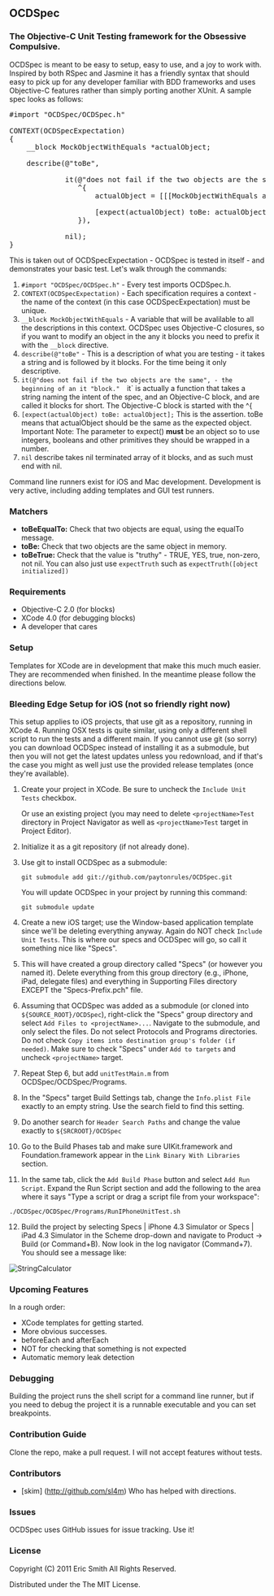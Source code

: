 ## OCDSpec
### The Objective-C Unit Testing framework for the Obsessive Compulsive.  

OCDSpec is meant to be easy to setup, easy to use, and a joy to work with.  Inspired by both RSpec and Jasmine it has a friendly syntax that should easy to pick up for any developer familiar with BDD frameworks and uses Objective-C features rather than simply porting another XUnit.  A sample spec looks as follows:

<pre>
#import "OCDSpec/OCDSpec.h"

CONTEXT(OCDSpecExpectation)
{
    __block MockObjectWithEquals *actualObject;

    describe(@"toBe", 
            
             it(@"does not fail if the two objects are the same",
                ^{
                    actualObject = [[[MockObjectWithEquals alloc] init] autorelease];
                    
                    [expect(actualObject) toBe: actualObject];
                }),
             
             nil);
}
</pre>

This is taken out of OCDSpecExpectation - OCDSpec is tested in itself - and demonstrates your basic test.  Let's walk through the commands:

1.  `#import "OCDSpec/OCDSpec.h"` - Every test imports OCDSpec.h.
2.  `CONTEXT(OCDSpecExpectation)` - Each specification requires a context - the name of the context (in this case OCDSpecExpectation) must be unique. 
3.  `__block MockObjectWithEquals` - A variable that will be avalilable to all the descriptions in this context.  OCDSpec uses Objective-C closures, so if you want to modify an object in the any it blocks you need to prefix it with the `__block` directive.
4.  `describe(@"toBe"` - This is a description of what you are testing - it takes a string and is followed by it blocks. For the time being it only descriptive.
5.  `it(@"does not fail if the two objects are the same", - the beginning of an it "block."  `it` is actually a function that takes a string naming the intent of the spec, and an Objective-C block, and are called it blocks for short.  The Objective-C block is started with the ^{
6.  `[expect(actualObject) toBe: actualObject];` This is the assertion.   toBe means that actualObject should be the same as the expected object.  Important Note: The parameter to expect() **must** be an object so to use integers, booleans and other primitives they should be wrapped in a number.
7.  `nil` describe takes nil terminated array of it blocks, and as such must end with nil.

Command line runners exist for iOS and Mac development.  Development is very active, including adding templates and GUI test runners.

### Matchers

* __toBeEqualTo:__ Check that two objects are equal, using the equalTo message.
* __toBe:__ Check that two objects are the same object in memory.
* __toBeTrue:__ Check that the value is "truthy" - TRUE, YES, true, non-zero, not nil.  You can also just use `expectTruth` such as `expectTruth([object initialized])`

### Requirements

* Objective-C 2.0 (for blocks)
* XCode 4.0 (for debugging blocks)
* A developer that cares

### Setup

Templates for XCode are in development that make this much much easier.  They are recommended when finished.  In the meantime please follow the directions below.

### Bleeding Edge Setup for iOS (not so friendly right now)

This setup applies to iOS projects, that use git as a repository, running in XCode 4.  Running OSX tests is quite similar, using only a different shell script to run the tests and a different main.  If you cannot use git (so sorry) you can download OCDSpec instead of installing it as a submodule, but then you will not get the latest updates unless you redownload, and if that's the case you might as well just use the provided release templates (once they're available).

1.  Create your project in XCode.  Be sure to uncheck the `Include Unit Tests` checkbox.

    Or use an existing project (you may need to delete `<projectName>Test` directory in Project Navigator as well as `<projectName>Test` target in Project Editor).
2.  Initialize it as a git repository (if not already done).
3.  Use git to install OCDSpec as a submodule:

    `git submodule add git://github.com/paytonrules/OCDSpec.git`

    You will update OCDSpec in your project by running this command:

    `git submodule update`
4.  Create a new iOS target; use the Window-based application template since we'll be deleting everything anyway.  Again do NOT check `Include Unit Tests`.  This is where our specs and OCDSpec will go, so call it something nice like "Specs".
5.  This will have created a group directory called "Specs" (or however you named it).  Delete everything from this group directory (e.g., iPhone, iPad, delegate files) and everything in Supporting Files directory EXCEPT the "Specs-Prefix.pch" file.
6.  Assuming that OCDSpec was added as a submodule (or cloned into `${SOURCE_ROOT}/OCDSpec`), right-click the "Specs" group directory and select `Add Files to <projectName>...`.  Navigate to the submodule, and only select the files.  Do not select Protocols and Programs directories.  Do not check `Copy items into destination group's folder (if needed)`.  Make sure to check "Specs" under `Add to targets` and uncheck `<projectName>` target.
7.  Repeat Step 6, but add `unitTestMain.m` from OCDSpec/OCDSpec/Programs.
8.  In the "Specs" target Build Settings tab, change the `Info.plist File` exactly to an empty string.  Use the search field to find this setting.
9.  Do another search for `Header Search Paths` and change the value exactly to `${SRCROOT}/OCDSpec`
10. Go to the Build Phases tab and make sure UIKit.framework and Foundation.framework appear in the `Link Binary With Libraries` section.
11. In the same tab, click the `Add Build Phase` button and select `Add Run Script`.  Expand the Run Script section and add the following to the area where it says "Type a script or drag a script file from your workspace":

`./OCDSpec/OCDSpec/Programs/RunIPhoneUnitTest.sh`

12. Build the project by selecting Specs | iPhone 4.3 Simulator or Specs | iPad 4.3 Simulator in the Scheme drop-down and navigate to Product -> Build (or Command+B).  Now look in the log navigator (Command+7).  You should see a message like:

<img src="https://img.skitch.com/20110528-f6r1d914qe5a8s28du6ssqcsbb.jpg" alt="StringCalculator" />

### Upcoming Features

In a rough order:
* XCode templates for getting started.
* More obvious successes.
* beforeEach and afterEach
* NOT for checking that something is not expected
* Automatic memory leak detection

### Debugging

Building the project runs the shell script for a command line runner, but if you need to debug the project it is a runnable executable and you can set breakpoints. 

### Contribution Guide ###

Clone the repo, make a pull request.  I will not accept features without tests.

### Contributors
* [skim] (http://github.com/sl4m)  Who has helped with directions.

### Issues

OCDSpec uses GitHub issues for issue tracking.  Use it!

### License

Copyright (C) 2011 Eric Smith All Rights Reserved.

Distributed under the The MIT License.
